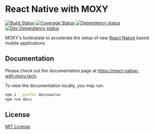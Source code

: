 # React Native with MOXY

[![Build Status][build-status-image]][build-status-url] [![Coverage Status][codecov-image]][codecov-url] [![Dependency status][david-dm-image]][david-dm-url] [![Dev Dependency status][david-dm-dev-image]][david-dm-dev-url]

[build-status-url]:https://github.com/moxystudio/react-native-with-moxy/actions
[build-status-image]:https://img.shields.io/github/workflow/status/moxystudio/react-native-with-moxy/Node%20CI/master
[codecov-url]:https://codecov.io/gh/moxystudio/react-native-with-moxy
[codecov-image]:https://img.shields.io/codecov/c/github/moxystudio/react-native-with-moxy/master.svg
[david-dm-url]:https://david-dm.org/moxystudio/react-native-with-moxy
[david-dm-image]:https://img.shields.io/david/moxystudio/react-native-with-moxy.svg
[david-dm-dev-url]:https://david-dm.org/moxystudio/react-native-with-moxy?type=dev
[david-dm-dev-image]:https://img.shields.io/david/dev/moxystudio/react-native-with-moxy.svg

MOXY's boilerplate to accelerate the setup of new [React Native](https://reactnative.dev/) based mobile applications.

## Documentation

Please check out the documentation page at https://react-native-with.moxy.tech.

To view the documentation locally, you may run:

```bash
npm i --prefix docusaurus
npm run docs
```

## License

[MIT License](./LICENSE.md)
